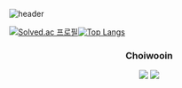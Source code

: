 ![header](https://capsule-render.vercel.app/api?type=waving&color=auto&height=270&section=header&text=Hello%20World!&fontSize=70&animation=fadeIn&fontAlignY=38&desc=Wooin's%20GitHub%20Profile&descAlignY=54&descSize=22&descAlign=61)


[![Solved.ac
프로필](http://mazassumnida.wtf/api/mini/generate_badge?boj=oallo)](https://solved.ac/oallo)[![Top Langs](https://github-readme-stats.vercel.app/api/top-langs/?username=Woo02in&layout=compact&theme=tokyonight)](https://github.com/Woo02in/github-readme-stats)


<h3 align="center">Choiwooin</h3>

<p align="center">
  <img src="http://mazassumnida.wtf/api/generate_badge?boj=oallo"/>
  <img src="https://github-readme-stats.vercel.app/api/top-langs/?username=Woo02in&layout=compact&theme=tokyonight"/>
</p>








<!--[![Solved.ac
프로필](http://mazassumnida.wtf/api/v2/generate_badge?boj=oallo)](https://solved.ac/oallo)
-->
<!--
**Woo02in/Woo02in** is a ✨ _special_ ✨ repository because its `README.md` (this file) appears on your GitHub profile.

Here are some ideas to get you started:

- 🔭 I’m currently working on ...
- 🌱 I’m currently learning ...
- 👯 I’m looking to collaborate on ...
- 🤔 I’m looking for help with ...
- 💬 Ask me about ...
- 📫 How to reach me: ...
- 😄 Pronouns: ...
- ⚡ Fun fact: ...
-->
